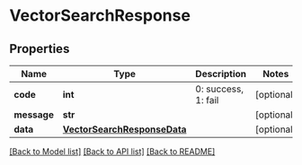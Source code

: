 # VectorSearchResponse

## Properties
Name | Type | Description | Notes
------------ | ------------- | ------------- | -------------
**code** | **int** | 0: success, 1: fail | [optional] 
**message** | **str** |  | [optional] 
**data** | [**VectorSearchResponseData**](VectorSearchResponseData.md) |  | [optional] 

[[Back to Model list]](../README.md#documentation-for-models) [[Back to API list]](../README.md#documentation-for-api-endpoints) [[Back to README]](../README.md)


